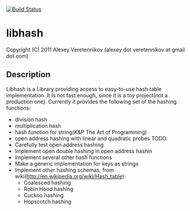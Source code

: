 [![Build Status](https://travis-ci.org/fourier/libhash.svg?branch=master)](https://travis-ci.org/fourier/libhash)

libhash
=======
Copyright (C) 2011 Alexey Veretennikov (alexey dot veretennikov at gmail dot com)

Description
-----------
Libhash is a Library providing access to easy-to-use hash table implementation.
It is not fast enough, since it is a toy project(not a production one).
Currently it provides the following set of the hashing functions:
 * division hash
 * multiplication hash
 * hash function for string(K&P The Art of Programming)
 * open address hashing with linear and quadratic probes
TODO:
 * Carefully test open address hashing
 * Implement open double hashing in open address hashin
 * Implement several other hash functions
 * Make a generic implementation for keys as strings
 * Implement other hashing schemas, from wiki(http://en.wikipedia.org/wiki/Hash_table):
   * Coalesced hashing
   * Robin Hood hashing
   * Cuckoo hashing
   * Hopscotch hashing
